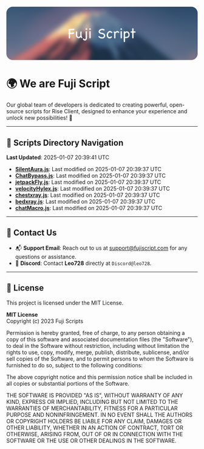 ![Banner](.github/b.webp)

# 🌍 **We are Fuji Script**

Our global team of developers is dedicated to creating powerful, open-source scripts for Rise Client, designed to enhance your experience and unlock new possibilities! 🌟

---
<!-- SCRIPTS_NAVIGATION_START -->
## 📂 **Scripts Directory Navigation**

**Last Updated**: 2025-01-07 20:39:41 UTC

- **[SilentAura.js](scripts/SilentAura.js)**: Last modified on 2025-01-07 20:39:37 UTC
- **[ChatBypass.js](scripts/ChatBypass.js)**: Last modified on 2025-01-07 20:39:37 UTC
- **[jetpackFly.js](scripts/jetpackFly.js)**: Last modified on 2025-01-07 20:39:37 UTC
- **[velocityHylex.js](scripts/velocityHylex.js)**: Last modified on 2025-01-07 20:39:37 UTC
- **[chestxray.js](scripts/chestxray.js)**: Last modified on 2025-01-07 20:39:37 UTC
- **[bedxray.js](scripts/bedxray.js)**: Last modified on 2025-01-07 20:39:37 UTC
- **[chatMacro.js](scripts/chatMacro.js)**: Last modified on 2025-01-07 20:39:37 UTC

<!-- SCRIPTS_NAVIGATION_END -->

---

## 💬 **Contact Us**  
- 📬 **Support Email**: Reach out to us at [support@fujiscript.com](mailto:support@fujiscript.com) for any questions or assistance.  
- 💬 **Discord**: Contact **Leo728** directly at `Discord@leo728`.

---

## 📜 **License**

This project is licensed under the MIT License.  

**MIT License**  
Copyright (c) 2023 Fuji Scripts  

Permission is hereby granted, free of charge, to any person obtaining a copy of this software and associated documentation files (the "Software"), to deal in the Software without restriction, including without limitation the rights to use, copy, modify, merge, publish, distribute, sublicense, and/or sell copies of the Software, and to permit persons to whom the Software is furnished to do so, subject to the following conditions:  

The above copyright notice and this permission notice shall be included in all copies or substantial portions of the Software.  

THE SOFTWARE IS PROVIDED "AS IS", WITHOUT WARRANTY OF ANY KIND, EXPRESS OR IMPLIED, INCLUDING BUT NOT LIMITED TO THE WARRANTIES OF MERCHANTABILITY, FITNESS FOR A PARTICULAR PURPOSE AND NONINFRINGEMENT. IN NO EVENT SHALL THE AUTHORS OR COPYRIGHT HOLDERS BE LIABLE FOR ANY CLAIM, DAMAGES OR OTHER LIABILITY, WHETHER IN AN ACTION OF CONTRACT, TORT OR OTHERWISE, ARISING FROM, OUT OF OR IN CONNECTION WITH THE SOFTWARE OR THE USE OR OTHER DEALINGS IN THE SOFTWARE.  
